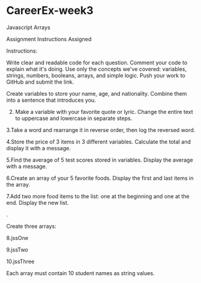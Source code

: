 # CareerEx-week3
Javascript Arrays

Assignment Instructions
Assigned

Instructions:

Write clear and readable code for each question.
Comment your code to explain what it's doing.
Use only the concepts we've covered: variables, strings, numbers, booleans, arrays, and simple logic.
Push your work to GitHub and submit the link.




Create variables to store your name, age, and nationality. Combine them into a sentence that introduces you.


2. Make a variable with your favorite quote or lyric. Change the entire text to uppercase and lowercase in separate steps.



3.Take a word and rearrange it in reverse order, then log the reversed word.



4.Store the price of 3 items in 3 different variables. Calculate the total and display it with a message.



5.Find the average of 5 test scores stored in variables. Display the average with a message.



6.Create an array of your 5 favorite foods. Display the first and last items in the array.



7.Add two more food items to the list: one at the beginning and one at the end. Display the new list.



.

Create three arrays:



8.jssOne

9.jssTwo

10.jssThree



Each array must contain 10 student names as string values.

